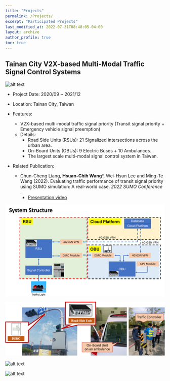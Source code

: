 ```yaml
---
title: "Projects"
permalink: /Projects/
excerpt: "Participated Projects"
last_modified_at: 2022-07-31T08:48:05-04:00
layout: archive
author_profile: true
toc: true
---
```


## Tainan City V2X-based Multi-Modal Traffic Signal Control Systems

![alt text](../assets/images/System_recording_12sec.gif)

* Project Date: 2020/09 ~ 2021/12
* Location: Tainan City, Taiwan
* Features:
    * V2X-based multi-modal traffic signal priority (Transit signal priority + Emergency vehicle signal preemption)
    * Details: 
        * Road Side Units (RSUs): 21 Signalized intersections across the urban area.  
        * On-Board Units (OBUs): 9 Electric Buses + 10 Ambulances.
        * The largest scale multi-modal signal control system in Taiwan. 

* Related Publication:
    * Chun-Cheng Liang, **Hsuan-Chih Wang***, Wei-Hsun Lee and Ming-Te Wang (2022). Evaluating traffic performance of transit signal priority using SUMO simulation: A real-world case. _2022 SUMO Conference_ .
        * [Presentation video](https://www.youtube.com/watch?v=orrKpgA8jCw)


![alt text](../assets/images/TainanTSP_SystemStructure.png)

![alt text](../assets/images/TainanTSP_1.png)

![alt text](../assets/images/TainanTSP_OBU_Bus.png)

![alt text](../assets/images/TainanTSP_OBU_EV.png)






